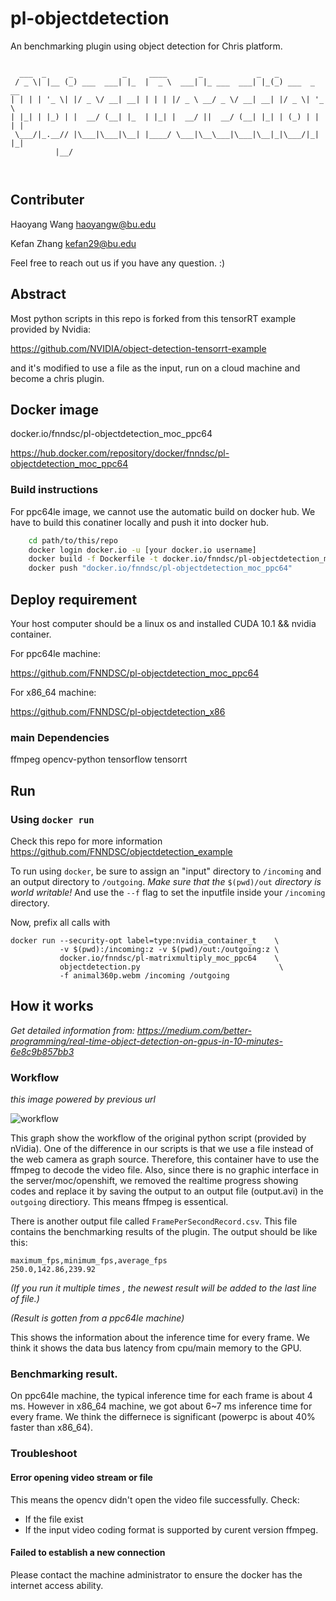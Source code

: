 pl-objectdetection
==================

An benchmarking plugin using object detection for Chris platform.
```

  ___  _     _           _     ____       _            _   _             
 / _ \| |__ (_) ___  ___| |_  |  _ \  ___| |_ ___  ___| |_(_) ___  _ __  
| | | | '_ \| |/ _ \/ __| __| | | | |/ _ \ __/ _ \/ __| __| |/ _ \| '_ \ 
| |_| | |_) | |  __/ (__| |_  | |_| |  __/ ||  __/ (__| |_| | (_) | | | |
 \___/|_.__// |\___|\___|\__| |____/ \___|\__\___|\___|\__|_|\___/|_| |_|
          |__/                                                           



```

Contributer
---
Haoyang Wang  haoyangw@bu.edu

Kefan   Zhang kefan29@bu.edu

Feel free to reach out us if you have any question. :)

Abstract
--------
Most python scripts in this repo is forked from this tensorRT example provided by Nvidia:

https://github.com/NVIDIA/object-detection-tensorrt-example

and it's modified to use a file as the input, run on a cloud machine and become a chris plugin.

Docker image
------

docker.io/fnndsc/pl-objectdetection_moc_ppc64

https://hub.docker.com/repository/docker/fnndsc/pl-objectdetection_moc_ppc64

### Build instructions

For ppc64le image, we cannot use the automatic build on docker hub. We have to build this conatiner locally and push it into docker hub.

```bash
    cd path/to/this/repo
    docker login docker.io -u [your docker.io username]
    docker build -f Dockerfile -t docker.io/fnndsc/pl-objectdetection_moc_ppc64 .
    docker push "docker.io/fnndsc/pl-objectdetection_moc_ppc64"

```

## Deploy requirement
Your host computer should be a linux os and installed CUDA 10.1 && nvidia container.

For ppc64le machine:

https://github.com/FNNDSC/pl-objectdetection_moc_ppc64

For x86_64 machine:

https://github.com/FNNDSC/pl-objectdetection_x86

### main Dependencies
ffmpeg
opencv-python
tensorflow
tensorrt

Run
---

### Using `docker run`

Check this repo for more information https://github.com/FNNDSC/objectdetection_example

To run using `docker`, be sure to assign an "input" directory to
`/incoming` and an output directory to `/outgoing`. *Make sure that the*
`$(pwd)/out` *directory is world writable!*
And use the `--f` flag to set the inputfile inside your `/incoming` directory.

Now, prefix all calls with

``` {.sourceCode .bash}
docker run --security-opt label=type:nvidia_container_t    \
           -v $(pwd):/incoming:z -v $(pwd)/out:/outgoing:z \
           docker.io/fnndsc/pl-matrixmultiply_moc_ppc64    \
           objectdetection.py                               \
           -f animal360p.webm /incoming /outgoing
```


How it works
------

*Get detailed information from: https://medium.com/better-programming/real-time-object-detection-on-gpus-in-10-minutes-6e8c9b857bb3*

### Workflow

*this image powered by previous url*

![workflow](https://miro.medium.com/max/1400/0*mnywPWQIQW5j0Paf)

This graph show the workflow of the original python script (provided by nVidia). One of the difference in our scripts is that we use a file instead of the web camera as graph source. Therefore, this container have to use the ffmpeg to decode the video file. Also, since there is no graphic interface in the server/moc/openshift, we removed the realtime progress showing codes and replace it by saving the output to an output file (output.avi) in the `outgoing` directiory. This means ffmpeg is essentical.

There is another output file called `FramePerSecondRecord.csv`. This file contains the benchmarking results of the plugin. The output should be like this:
```
maximum_fps,minimum_fps,average_fps
250.0,142.86,239.92
```
*(If you run it multiple times , the newest result will be added to the last line of file.)*

*(Result is gotten from a ppc64le machine)*

This shows the information about the inference time for every frame. We think it shows the data bus latency from cpu/main memory to the GPU.
### Benchmarking result.
On ppc64le machine, the typical inference time for each frame is about 4 ms. However in x86_64 machine, we got about 6~7 ms inference time for every frame. We think the differnece is significant (powerpc is about 40% faster than x86_64).
### Troubleshoot

#### Error opening video stream or file

This means the opencv didn't open the video file successfully. Check:

* If the file exist
* If the input video coding format is supported by curent version ffmpeg.

#### Failed to establish a new connection

Please contact the machine administrator to ensure the docker has the internet access ability.
